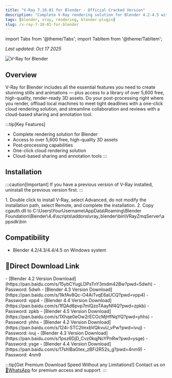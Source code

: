 ```yaml
---
title: "V-Ray 7.10.01 for Blender - Official Cracked Version"
description: "Complete V-Ray rendering solution for Blender 4.2-4.5 with access to over 5,600 free, high-quality, render-ready 3D assets."
tags: [blender, vray, rendering, blender-plugin]
slug: /v-ray-7-10-01-for-blender
---
```


import Tabs from '@theme/Tabs';
import TabItem from '@theme/TabItem';

_Last updated: Oct 17 2025_

![V-Ray for Blender](https://www.gfxcamp.com/wp-content/uploads/2025/07/V-Ray-for-Blender.jpg)

## Overview

V-Ray for Blender includes all the essential features you need to create stunning stills and animations — plus access to a library of over 5,600 free, high-quality, render-ready 3D assets. Do your post-processing right where you render, offload local machines to meet tight deadlines with a one-click cloud rendering solution, and streamline collaboration and reviews with a cloud-based sharing and annotation tool.

:::tip[Key Features]
- Complete rendering solution for Blender
- Access to over 5,600 free, high-quality 3D assets
- Post-processing capabilities
- One-click cloud rendering solution
- Cloud-based sharing and annotation tools
:::

## Installation

:::caution[Important]
If you have a previous version of V-Ray installed, uninstall the previous version first.
:::

<Tabs>
<TabItem value="install" label="Installation Steps">
1. Double click to install V-Ray, select Advanced, do not modify the installation path, select Remote, and complete the installation.
2. Copy cgauth.dll to C:\Users\YourUsername\AppData\Roaming\Blender Foundation\Blender\4.4\scripts\addons\vray_blender\bin\VRayZmqServer\appsdk\bin
</TabItem>
</Tabs>

## Compatibility

- Blender 4.2/4.3/4.4/4.5 on Windows system

## 🚀Direct Download Link

<Tabs>
<TabItem value="v71001" label="V7.10.01 Version">
- [Blender 4.2 Version Download](https://pan.baidu.com/s/15ybCYugLDPsTnY3mdm42Bw?pwd=5dwh) - Password: 5dwh
- [Blender 4.3 Version Download](https://pan.baidu.com/s/1lkfAv8Qc-O4AiTvqE6aUCQ?pwd=vpp4) - Password: vpp4
- [Blender 4.4 Version Download](https://pan.baidu.com/s/1fQAd8pvp7mlQzoTAayNf4Q?pwd=zpkb) - Password: zpkb
- [Blender 4.5 Version Download](https://pan.baidu.com/s/1Xhqe0eOw2rECOcMjHfNqYQ?pwd=yhhs) - Password: yhhs
</TabItem>
<TabItem value="v70040" label="V7.00.40 Version">
- [Blender 4.2 Version Download](https://pan.baidu.com/s/124i-STC2lmxbVQkvuU_vPw?pwd=ivuj) - Password: ivuj
- [Blender 4.3 Version Download](https://pan.baidu.com/s/1psz6DjD_Cvz0kqjNcYPnRw?pwd=ysge) - Password: ysge
- [Blender 4.4 Version Download](https://pan.baidu.com/s/17shIBaGtex_zBFi2R52s_g?pwd=4nm9) - Password: 4nm9
</TabItem>
</Tabs>

:::tip[Get Premium Download Speed Without any Limitations!]
Contact us on [💬WhatsApp](https://wa.me/+8613237610083) for premium  access and support.
:::

